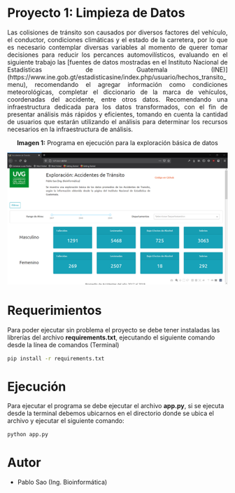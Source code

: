 # Proyecto 1: Limpieza de Datos
<p align ="justify">
Las colisiones de tránsito son causados por diversos factores del vehículo, el conductor, condiciones climáticas y el estado de la carretera, por lo que es necesario contemplar diversas variables al momento de querer tomar decisiones para reducir los percances automovilísticos, evaluando en el siguiente trabajo las [fuentes de datos mostradas en el Instituto Nacional de Estadísticas de Guatemala (INE)](https://www.ine.gob.gt/estadisticasine/index.php/usuario/hechos_transito_menu), recomendando el agregar información como condiciones meteorológicas, completar el diccionario de la marca de vehículos, coordenadas del accidente, entre otros datos. Recomendando una infraestructura dedicada para los datos transformados, con el fin de presentar análisis más rápidos y eficientes, tomando en cuenta la cantidad de usuarios que estarán utilizando el análisis para determinar los recursos necesarios en la infraestructura de análisis.
</p>

<p align="center">
  <b>Imagen 1:</b> Programa en ejecución para la exploración básica de datos 

  <img src="Datos/VistaProyecto.png"></img>
</p>

# Requerimientos
Para poder ejecutar sin problema el proyecto se debe tener instaladas las librerías del archivo **requirements.txt**, ejecutando el siguiente comando desde la línea de comandos (Terminal)

```bash
pip install -r requirements.txt
```

# Ejecución
Para ejecutar el programa se debe ejecutar el archivo **app.py**, si se ejecuta desde la terminal debemos ubicarnos en el directorio donde se ubica el archivo y ejecutar el siguiente comando:

```bash
python app.py
```
# Autor
* Pablo Sao (Ing. Bioinformática)
